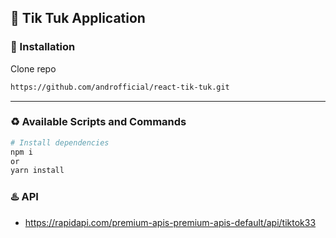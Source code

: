 ## :ghost: Tik Tuk Application

### :link: Installation

Clone repo

```bash
https://github.com/androfficial/react-tik-tuk.git
```

---

### :recycle: Available Scripts and Commands

```bash
# Install dependencies
npm i
or
yarn install
```

### :hotsprings: API

- https://rapidapi.com/premium-apis-premium-apis-default/api/tiktok33
